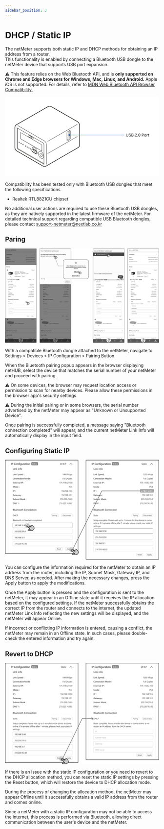 ```yaml
---
sidebar_position: 3
---
```


# DHCP / Static IP

The netMeter supports both static IP and DHCP methods for obtaining an IP address from a router.     
This functionality is enabled by connecting a Bluetooth USB dongle to the netMeter device that supports USB port expansion.

⚠︎ This feature relies on the Web Bluetooth API, and is **only supported on Chrome and Edge browsers for Windows, Mac, Linux, and Android.** Apple iOS is not supported. For details, refer to [MDN Web Bluetooth API Browser Compatibility.](https://developer.mozilla.org/en-US/docs/Web/API/Web_Bluetooth_API)


![neMeterN1 USB Port](./img/USBPort.png)

Compatibility has been tested only with Bluetooth USB dongles that meet the following specifications.

- Realtek RTL8821CU chipset

No additional user actions are required to use these Bluetooth USB dongles, as they are natively supported in the latest firmware of the netMeter. 
For detailed technical support regarding compatible USB Bluetooth dongles, please contact [support-netmeter@nextlab.co.kr](mailto:support-netmeter@nextlab.co.kr)

## Paring

![How to Paring via Bluetooth](./img/BTPairing.png)

With a compatible Bluetooth dongle attached to the netMeter, navigate to Settings > Devices > IP Configuration > Pairing Button.

When the Bluetooth pairing popup appears in the browser displaying netHUB, select the device that matches the serial number of your netMeter and proceed with pairing.

⚠︎ On some devices, the browser may request location access or permission to scan for nearby devices. Please allow these permissions in the browser app's security settings.

⚠︎ During the initial pairing or in some browsers, the serial number advertised by the netMeter may appear as "Unknown or Unsupported Device".

Once pairing is successfully completed, a message saying "Bluetooth connection completed" will appear, and the current netMeter Link Info will automatically display in the input field.

## Configuring Static IP

![Configuring Static IP](./img/BTStatic.png)

You can configure the information required for the netMeter to obtain an IP address from the router, including the IP, Subnet Mask, Gateway IP, and DNS Server, as needed.
After making the necessary changes, press the Apply button to apply the modifications.

Once the Apply button is pressed and the configuration is sent to the netMeter, it may appear in an Offline state until it receives the IP allocation based on the configured settings. If the netMeter successfully obtains the correct IP from the router and connects to the internet, the updated netMeter Link Info reflecting the new settings will be displayed, and the netMeter will appear Online.

If incorrect or conflicting IP information is entered, causing a conflict, the netMeter may remain in an Offline state. In such cases, please double-check the entered information and try again.

## Revert to DHCP

![Revert to DHCP](./img/BTReset.png)


If there is an issue with the static IP configuration or you need to revert to the DHCP allocation method, you can reset the static IP settings by pressing the Reset button, which will restore the device to DHCP allocation mode.

During the process of changing the allocation method, the netMeter may appear Offline until it successfully obtains a valid IP address from the router and comes online.

Since a netMeter with a static IP configuration may not be able to access the internet, this process is performed via Bluetooth, allowing direct communication between the user's device and the netMeter.
